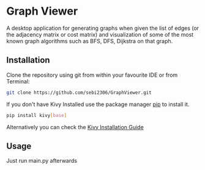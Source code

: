 # Graph Viewer

A desktop application for generating graphs when given the list of edges (or the adjacency matrix or cost matrix) and visualization of some of the most known graph algorithms such as BFS, DFS, Dijkstra on that graph.

## Installation

Clone the repository using git from within your favourite IDE or from Terminal:
```bash
git clone https://github.com/sebi2306/GraphViewer.git
```

If you don't have Kivy Installed use the package manager [pip](https://pip.pypa.io/en/stable/) to install it.

```bash
pip install kivy[base]
```
Alternatively you can check the [Kivy Installation Guide](https://kivy.org/doc/stable/gettingstarted/installation.html)

## Usage

Just run main.py afterwards
